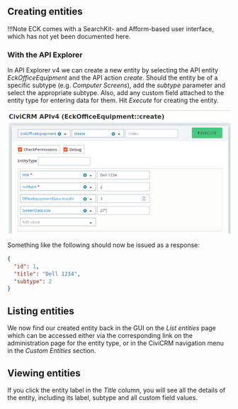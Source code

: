 ## Creating entities

!!!Note
    ECK comes with a SearchKit- and Afform-based user interface, which has not
    yet been documented here.

### With the API Explorer

In API Explorer v4 we can create a new entity by selecting the API entity
*EckOfficeEquipment* and the API action *create*. Should the entity be of a
specific subtype (e.g. *Computer Screens*), add the *subtype* parameter and
select the appropriate subtype. Also, add any custom field attached to the
entity type for entering data for them. Hit *Execute* for creating the entity.

![create new entity](img/createNewEntityApiv4.png "create new entity")

Something like the following should now be issued as a response:
```json
{
  "id": 1,
  "title": "Dell 1234",
  "subtype": 2
}
```

## Listing entities

We now find our created entity back in the GUI on the *List entities* page which
can be accessed either via the corresponding link on the administration page for
the entity type, or in the CiviCRM navigation menu in the *Custom Entities* section.

## Viewing entities

If you click the entity label in the *Title* column, you will see all the
details of the entity, including its label, subtype and all custom field values.
